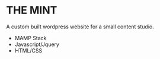 # THE MINT
A custom built wordpress website for a small content studio. 
* MAMP Stack
* Javascript/Jquery
* HTML/CSS
